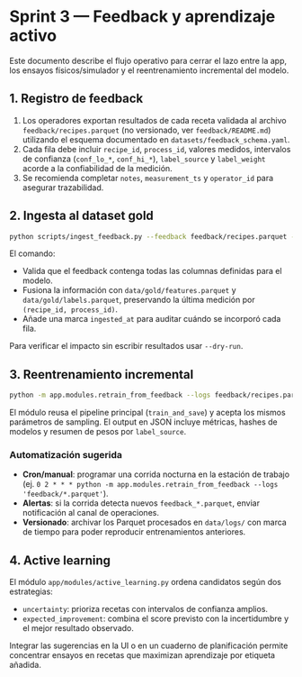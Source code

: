 # Sprint 3 — Feedback y aprendizaje activo

Este documento describe el flujo operativo para cerrar el lazo entre la app,
los ensayos físicos/simulador y el reentrenamiento incremental del modelo.

## 1. Registro de feedback

1. Los operadores exportan resultados de cada receta validada al archivo
   `feedback/recipes.parquet` (no versionado, ver `feedback/README.md`) utilizando
   el esquema documentado en `datasets/feedback_schema.yaml`.
2. Cada fila debe incluir `recipe_id`, `process_id`, valores medidos,
   intervalos de confianza (`conf_lo_*`, `conf_hi_*`), `label_source` y
   `label_weight` acorde a la confiabilidad de la medición.
3. Se recomienda completar `notes`, `measurement_ts` y `operator_id` para
   asegurar trazabilidad.

## 2. Ingesta al dataset gold

```bash
python scripts/ingest_feedback.py --feedback feedback/recipes.parquet --gold-dir data/gold
```

El comando:

* Valida que el feedback contenga todas las columnas definidas para el modelo.
* Fusiona la información con `data/gold/features.parquet` y
  `data/gold/labels.parquet`, preservando la última medición por
  `(recipe_id, process_id)`.
* Añade una marca `ingested_at` para auditar cuándo se incorporó cada fila.

Para verificar el impacto sin escribir resultados usar `--dry-run`.

## 3. Reentrenamiento incremental

```bash
python -m app.modules.retrain_from_feedback --logs feedback/recipes.parquet --gold data/gold
```

El módulo reusa el pipeline principal (`train_and_save`) y acepta los mismos
parámetros de sampling. El output en JSON incluye métricas, hashes de modelos y
resumen de pesos por `label_source`.

### Automatización sugerida

* **Cron/manual**: programar una corrida nocturna en la estación de trabajo
  (ej. `0 2 * * * python -m app.modules.retrain_from_feedback --logs 'feedback/*.parquet'`).
* **Alertas**: si la corrida detecta nuevos `feedback_*.parquet`, enviar
  notificación al canal de operaciones.
* **Versionado**: archivar los Parquet procesados en `data/logs/` con marca de
  tiempo para poder reproducir entrenamientos anteriores.

## 4. Active learning

El módulo `app/modules/active_learning.py` ordena candidatos según dos
estrategias:

* `uncertainty`: prioriza recetas con intervalos de confianza amplios.
* `expected_improvement`: combina el score previsto con la incertidumbre y el
  mejor resultado observado.

Integrar las sugerencias en la UI o en un cuaderno de planificación permite
concentrar ensayos en recetas que maximizan aprendizaje por etiqueta añadida.
